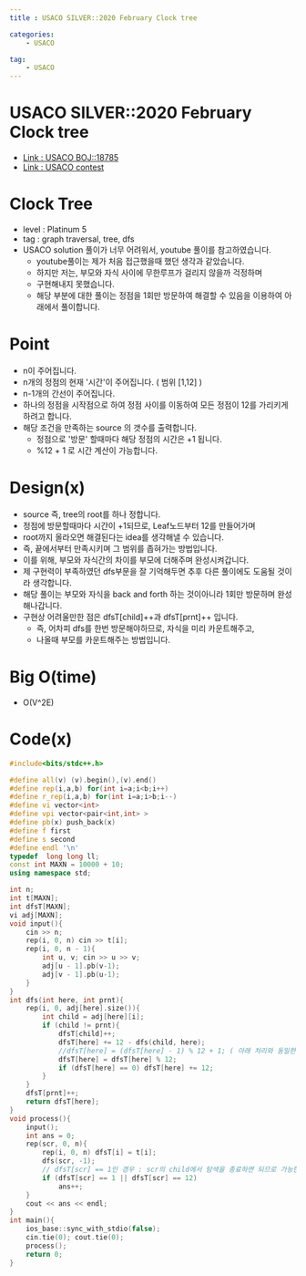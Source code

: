 ```yaml
---
title : USACO SILVER::2020 February Clock tree

categories:
    - USACO

tag:
    - USACO
---
```

# USACO SILVER::2020 February Clock tree
- [Link : USACO BOJ::18785](https://www.acmicpc.net/problem/18785)
- [Link : USACO contest](http://usaco.org/index.php?page=feb20results)

# Clock Tree

- level : Platinum 5
- tag : graph traversal, tree, dfs
- USACO solution 풀이가 너무 어려워서, youtube 풀이를 참고하였습니다.
  - youtube풀이는 제가 처음 접근했을때 했던 생각과 같았습니다.
  - 하지만 저는, 부모와 자식 사이에 무한루프가 걸리지 않을까 걱정하며
  - 구현해내지 못했습니다.
  - 해당 부분에 대한 풀이는 정점을 1회만 방문하여 해결할 수 있음을 이용하여 아래에서 풀이합니다.

# Point
- n이 주어집니다.
- n개의 정점의 현재 '시간'이 주어집니다. ( 범위 [1,12] )
- n-1개의 간선이 주어집니다.
- 하나의 정점을 시작점으로 하여 정점 사이를 이동하여 모든 정점이 12를 가리키게 하려고 합니다.
- 해당 조건을 만족하는 source 의 갯수를 출력합니다.
  - 정점으로 '방문' 할때마다 해당 정점의 시간은 +1 됩니다.
  - %12 + 1 로 시간 계산이 가능합니다.

# Design(x)
- source 즉, tree의 root를 하나 정합니다.
- 정점에 방문할때마다 시간이 +1되므로, Leaf노드부터 12를 만들어가며
- root까지 올라오면 해결된다는 idea를 생각해낼 수 있습니다.
- 즉, 끝에서부터 만족시키며 그 범위를 좁혀가는 방법입니다.
- 이를 위해, 부모와 자식간의 차이를 부모에 더해주며 완성시켜갑니다.
- 제 구현력이 부족하였던 dfs부문을 잘 기억해두면 추후 다른 풀이에도 도움될 것이라 생각합니다.
- 해당 풀이는 부모와 자식을 back and forth 하는 것이아니라 1회만 방문하며 완성해나갑니다.
- 구현상 어려울만한 점은 dfsT[child]++과 dfsT[prnt]++ 입니다.
  - 즉, 어차피 dfs를 한번 방문해야하므로, 자식을 미리 카운트해주고,
  - 나올때 부모를 카운트해주는 방법입니다.

# Big O(time)
- O(V^2E)

# Code(x)

```cpp
#include<bits/stdc++.h>

#define all(v) (v).begin(),(v).end()
#define rep(i,a,b) for(int i=a;i<b;i++)
#define r_rep(i,a,b) for(int i=a;i>b;i--)
#define vi vector<int>
#define vpi vector<pair<int,int> >
#define pb(x) push_back(x)
#define f first
#define s second
#define endl '\n'
typedef  long long ll;
const int MAXN = 10000 + 10;
using namespace std;

int n;
int t[MAXN];
int dfsT[MAXN];
vi adj[MAXN];
void input(){
    cin >> n;
    rep(i, 0, n) cin >> t[i];
    rep(i, 0, n - 1){
        int u, v; cin >> u >> v;
        adj[u - 1].pb(v-1);
        adj[v - 1].pb(u-1);
    }
}
int dfs(int here, int prnt){
    rep(i, 0, adj[here].size()){
        int child = adj[here][i];
        if (child != prnt){
            dfsT[child]++;
            dfsT[here] += 12 - dfs(child, here);
            //dfsT[here] = (dfsT[here] - 1) % 12 + 1; ( 아래 처리와 동일한 처리:: 0대신 12 사용하려는 목적 )
            dfsT[here] = dfsT[here] % 12;
            if (dfsT[here] == 0) dfsT[here] += 12;
        }
    }
    dfsT[prnt]++;
    return dfsT[here];
}
void process(){
    input();
    int ans = 0;
    rep(scr, 0, n){
        rep(i, 0, n) dfsT[i] = t[i];
        dfs(scr, -1);
        // dfsT[scr] == 1인 경우 : scr의 child에서 탐색을 종료하면 되므로 가능한 경우이다.
        if (dfsT[scr] == 1 || dfsT[scr] == 12)
            ans++;
    }
    cout << ans << endl;
}
int main(){
    ios_base::sync_with_stdio(false);
    cin.tie(0); cout.tie(0);
    process();
    return 0;
}
```

